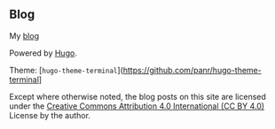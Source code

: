 ## Blog

My [blog](https://blog.mrnight.tk/)

Powered by [Hugo](https://gohugo.io/).

Theme: [`hugo-theme-terminal`](https://github.com/panr/hugo-theme-terminal]

Except where otherwise noted, the blog posts on this site are licensed under the [Creative Commons Attribution 4.0 International (CC BY 4.0)](https://creativecommons.org/licenses/by/4.0/) License by the author.